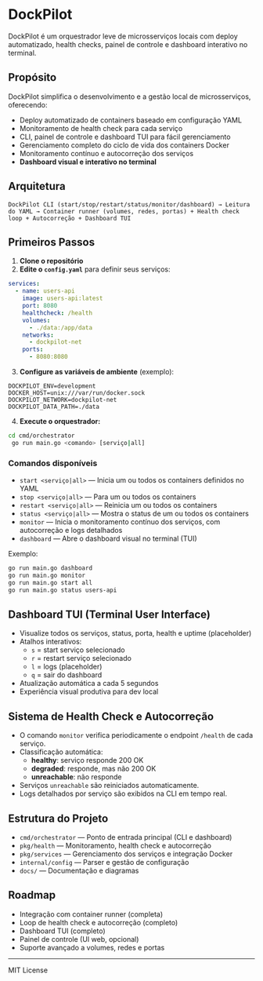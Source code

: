 # DockPilot

DockPilot é um orquestrador leve de microsserviços locais com deploy automatizado, health checks, painel de controle e dashboard interativo no terminal.

## Propósito

DockPilot simplifica o desenvolvimento e a gestão local de microsserviços, oferecendo:

- Deploy automatizado de containers baseado em configuração YAML
- Monitoramento de health check para cada serviço
- CLI, painel de controle e dashboard TUI para fácil gerenciamento
- Gerenciamento completo do ciclo de vida dos containers Docker
- Monitoramento contínuo e autocorreção dos serviços
- **Dashboard visual e interativo no terminal**

## Arquitetura

```
DockPilot CLI (start/stop/restart/status/monitor/dashboard) → Leitura do YAML → Container runner (volumes, redes, portas) + Health check loop + Autocorreção + Dashboard TUI
```

## Primeiros Passos

1. **Clone o repositório**
2. **Edite o `config.yaml`** para definir seus serviços:

```yaml
services:
  - name: users-api
    image: users-api:latest
    port: 8080
    healthcheck: /health
    volumes:
      - ./data:/app/data
    networks:
      - dockpilot-net
    ports:
      - 8080:8080
```

3. **Configure as variáveis de ambiente** (exemplo):

```
DOCKPILOT_ENV=development
DOCKER_HOST=unix:///var/run/docker.sock
DOCKPILOT_NETWORK=dockpilot-net
DOCKPILOT_DATA_PATH=./data
```

4. **Execute o orquestrador:**

```sh
cd cmd/orchestrator
 go run main.go <comando> [serviço|all]
```

### Comandos disponíveis

- `start <serviço|all>` — Inicia um ou todos os containers definidos no YAML
- `stop <serviço|all>` — Para um ou todos os containers
- `restart <serviço|all>` — Reinicia um ou todos os containers
- `status <serviço|all>` — Mostra o status de um ou todos os containers
- `monitor` — Inicia o monitoramento contínuo dos serviços, com autocorreção e logs detalhados
- `dashboard` — Abre o dashboard visual no terminal (TUI)

Exemplo:

```sh
go run main.go dashboard
go run main.go monitor
go run main.go start all
go run main.go status users-api
```

## Dashboard TUI (Terminal User Interface)

- Visualize todos os serviços, status, porta, health e uptime (placeholder)
- Atalhos interativos:
  - `s` = start serviço selecionado
  - `r` = restart serviço selecionado
  - `l` = logs (placeholder)
  - `q` = sair do dashboard
- Atualização automática a cada 5 segundos
- Experiência visual produtiva para dev local

## Sistema de Health Check e Autocorreção

- O comando `monitor` verifica periodicamente o endpoint `/health` de cada serviço.
- Classificação automática:
  - **healthy**: serviço responde 200 OK
  - **degraded**: responde, mas não 200 OK
  - **unreachable**: não responde
- Serviços `unreachable` são reiniciados automaticamente.
- Logs detalhados por serviço são exibidos na CLI em tempo real.

## Estrutura do Projeto

- `cmd/orchestrator` — Ponto de entrada principal (CLI e dashboard)
- `pkg/health` — Monitoramento, health check e autocorreção
- `pkg/services` — Gerenciamento dos serviços e integração Docker
- `internal/config` — Parser e gestão de configuração
- `docs/` — Documentação e diagramas

## Roadmap

- Integração com container runner (completa)
- Loop de health check e autocorreção (completo)
- Dashboard TUI (completo)
- Painel de controle (UI web, opcional)
- Suporte avançado a volumes, redes e portas

---

MIT License
